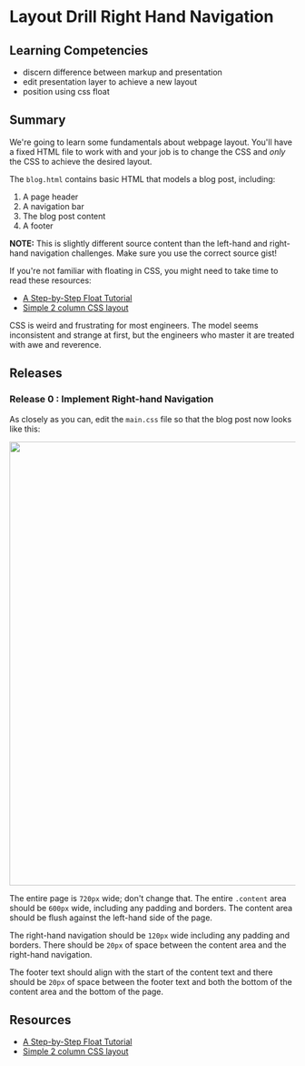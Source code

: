 # Layout Drill Right Hand Navigation

## Learning Competencies

* discern difference between markup and presentation
* edit presentation layer to achieve a new layout
* position using css float

## Summary

We're going to learn some fundamentals about webpage layout.  You'll have a
fixed HTML file to work with and your job is to change the CSS and *only* the
CSS to achieve the desired layout.

The `blog.html` contains basic HTML that models a blog post, including:

1. A page header
2. A navigation bar
3. The blog post content
4. A footer

**NOTE:** This is slightly different source content than the left-hand and right-hand
navigation challenges.  Make sure you use the correct source gist!

If you're not familiar with floating in CSS, you might need to take time to
read these resources:

* [A Step-by-Step Float Tutorial][]
* [Simple 2 column CSS layout][]

CSS is weird and frustrating for most engineers.  The model seems inconsistent
and strange at first, but the engineers who master it are treated with awe and
reverence.

## Releases

### Release 0 : Implement Right-hand Navigation

As closely as you can, edit the `main.css` file so that the blog post now looks like this:

<a href="http://cl.ly/image/1J3g0O060b3k" target="_blank"><img
src="http://f.cl.ly/items/263S160T3a2H3j1F3S23/Screen%20Shot%202013-02-16%20at%207.14.14%20PM.png"
width="780"></a>

The entire page is `720px` wide; don't change that.  The entire `.content` area
should be `600px` wide, including any padding and borders.  The content area
should be flush against the left-hand side of the page.

The right-hand navigation should be `120px` wide including any padding and
borders.  There should be `20px` of space between the content area and the
right-hand navigation.

The footer text should align with the start of the content text and there
should be `20px` of space between the footer text and both the bottom of the
content area and the bottom of the page.

## Resources

* [A Step-by-Step Float Tutorial][]
* [Simple 2 column CSS layout][]

[A Step-by-Step Float Tutorial]: http://css.maxdesign.com.au/floatutorial/.
[Simple 2 column CSS layout]: http://www.456bereastreet.com/lab/developing_with_web_standards/csslayout/2-col/
